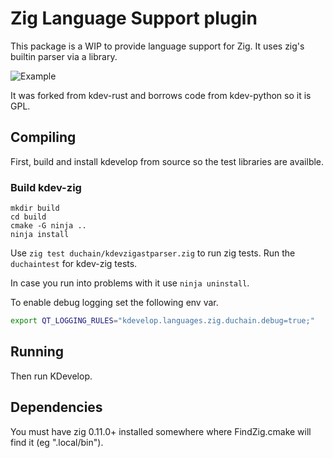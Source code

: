# Zig Language Support plugin

This package is a WIP to provide language support for Zig. It uses zig's
builtin parser via a library.

![Example](https://user-images.githubusercontent.com/380158/279830656-9fc7aa74-175c-4826-a698-401751a07464.png)

It was forked from kdev-rust and borrows code from kdev-python so it is GPL.

## Compiling

First, build and install kdevelop from source so the test libraries are availble.

### Build kdev-zig

```
mkdir build
cd build
cmake -G ninja ..
ninja install
```

Use `zig test duchain/kdevzigastparser.zig` to run zig tests.
Run the `duchaintest` for kdev-zig tests.

In case you run into problems with it use `ninja uninstall`.

To enable debug logging set the following env var.

```bash
export QT_LOGGING_RULES="kdevelop.languages.zig.duchain.debug=true;"
```

## Running

Then run KDevelop.

## Dependencies

You must have zig 0.11.0+ installed somewhere where FindZig.cmake
will find it (eg ".local/bin").
